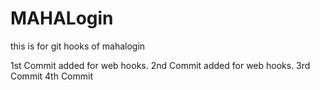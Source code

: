 # MAHALogin
this is for git hooks  of mahalogin

1st Commit added for web hooks.
2nd Commit added for web hooks.
3rd Commit
4th Commit




